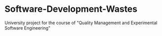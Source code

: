 # Software-Development-Wastes
University project for the course of "Quality Management and Experimental Software Engineering"
